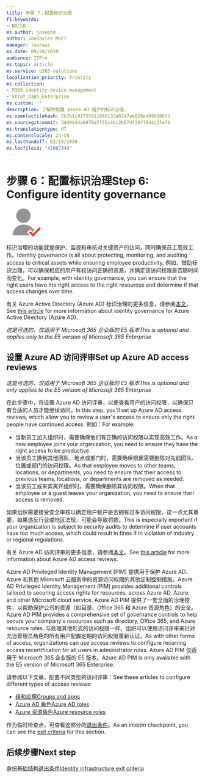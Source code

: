 ```yaml
---
title: 步骤 7：配置标识治理
f1.keywords:
- NOCSH
ms.author: josephd
author: JoeDavies-MSFT
manager: laurawi
ms.date: 09/20/2019
audience: ITPro
ms.topic: article
ms.service: o365-solutions
localization_priority: Priority
ms.collection:
- M365-identity-device-management
- Strat_O365_Enterprise
ms.custom: ''
description: 了解并配置 Azure AD 租户的标识治理。
ms.openlocfilehash: 5b7b1c91735611046133a0247ae028ed090106fd
ms.sourcegitcommit: 3dd9944a6070a7f35c4bc2b57df397f844c3fe79
ms.translationtype: HT
ms.contentlocale: zh-CN
ms.lasthandoff: 02/15/2020
ms.locfileid: "42067349"
---
```

# <a name="step-6-configure-identity-governance"></a><span data-ttu-id="fbd0f-103">步骤 6：配置标识治理</span><span class="sxs-lookup"><span data-stu-id="fbd0f-103">Step 6: Configure identity governance</span></span>

![第 2 阶段 - 标识](../media/deploy-foundation-infrastructure/identity_icon-small.png)

<span data-ttu-id="fbd0f-105">标识治理的功能就是保护、监视和审核对关键资产的访问，同时确保员工高效工作。</span><span class="sxs-lookup"><span data-stu-id="fbd0f-105">Identity governance is all about protecting, monitoring, and auditing access to critical assets while ensuring employee productivity.</span></span> <span data-ttu-id="fbd0f-106">例如，借助标识治理，可以确保相应的用户有权访问正确的资源，并确定该访问权限是否随时间而变化。</span><span class="sxs-lookup"><span data-stu-id="fbd0f-106">For example, with identity governance, you can ensure that the right users have the right access to the right resources and determine if that access changes over time.</span></span>

<span data-ttu-id="fbd0f-107">有关 Azure Active Directory (Azure AD) 标识治理的更多信息，请参阅[本文](https://docs.microsoft.com/azure/active-directory/governance/identity-governance-overview)。</span><span class="sxs-lookup"><span data-stu-id="fbd0f-107">See [this article](https://docs.microsoft.com/azure/active-directory/governance/identity-governance-overview) for more information about identity governance for Azure Active Directory (Azure AD).</span></span>


<span data-ttu-id="fbd0f-108">*这是可选的，仅适用于 Microsoft 365 企业版的 E5 版本*</span><span class="sxs-lookup"><span data-stu-id="fbd0f-108">*This is optional and applies only to the E5 version of Microsoft 365 Enterprise*</span></span>


<a name="identity-access-reviews"></a>
## <a name="set-up-azure-ad-access-reviews"></a><span data-ttu-id="fbd0f-109">设置 Azure AD 访问评审</span><span class="sxs-lookup"><span data-stu-id="fbd0f-109">Set up Azure AD access reviews</span></span>

<span data-ttu-id="fbd0f-110">*这是可选的，仅适用于 Microsoft 365 企业版的 E5 版本*</span><span class="sxs-lookup"><span data-stu-id="fbd0f-110">*This is optional and only applies to the E5 version of Microsoft 365 Enterprise*</span></span>

<span data-ttu-id="fbd0f-111">在此步骤中，将设置 Azure AD 访问评审，以便查看用户的访问权限，以确保只有合适的人员才能继续访问。</span><span class="sxs-lookup"><span data-stu-id="fbd0f-111">In this step, you'll set up Azure AD access reviews, which allow you to review a user's access to ensure only the right people have continued access.</span></span> <span data-ttu-id="fbd0f-112">例如：</span><span class="sxs-lookup"><span data-stu-id="fbd0f-112">For example:</span></span>

- <span data-ttu-id="fbd0f-113">当新员工加入组织时，需要确保他们有正确的访问权限以实现高效工作。</span><span class="sxs-lookup"><span data-stu-id="fbd0f-113">As a new employee joins your organization, you need to ensure they have the right access to be productive.</span></span>
- <span data-ttu-id="fbd0f-114">当该员工换到其他团队、地点或部门时，需要确保根据需要删除对先前团队、位置或部门的访问权限。</span><span class="sxs-lookup"><span data-stu-id="fbd0f-114">As that employee moves to other teams, locations, or departments, you need to ensure that their access to previous teams, locations, or departments are removed as needed.</span></span>
- <span data-ttu-id="fbd0f-115">当该员工或来宾离开组织时，需要确保删除其访问权限。</span><span class="sxs-lookup"><span data-stu-id="fbd0f-115">When that employee or a guest leaves your organization, you need to ensure their access is removed.</span></span>

<span data-ttu-id="fbd0f-116">如果组织需要接受安全审核以确定用户帐户是否拥有过多访问权限，这一点尤其重要，如果违反行业或地区法规，可能会导致罚款。</span><span class="sxs-lookup"><span data-stu-id="fbd0f-116">This is especially important if your organization is subject to security audits to determine if user accounts have too much access, which could result in fines if in violation of industry or regional regulations.</span></span>

<span data-ttu-id="fbd0f-117">有关 Azure AD 访问评审的更多信息，请参阅[本文](https://docs.microsoft.com/azure/active-directory/governance/access-reviews-overview)。</span><span class="sxs-lookup"><span data-stu-id="fbd0f-117">See [this article](https://docs.microsoft.com/azure/active-directory/governance/access-reviews-overview) for more information about Azure AD access reviews.</span></span>

<span data-ttu-id="fbd0f-118">Azure AD Privileged Identity Management (PIM) 提供用于保护 Azure AD、Azure 和其他 Microsoft 云服务中的资源访问权限的其他定制控制措施。</span><span class="sxs-lookup"><span data-stu-id="fbd0f-118">Azure AD Privileged Identity Management (PIM) provides additional controls tailored to securing access rights for resources, across Azure AD, Azure, and other Microsoft cloud service.</span></span> <span data-ttu-id="fbd0f-119">Azure AD PIM 提供了一套全面的治理控件，以帮助保护公司的资源（如目录、Office 365 和 Azure 资源角色）的安全。</span><span class="sxs-lookup"><span data-stu-id="fbd0f-119">Azure AD PIM provides a comprehensive set of governance controls to help secure your company's resources such as directory, Office 365, and Azure resource roles.</span></span> <span data-ttu-id="fbd0f-120">与处理其他形式的访问权限一样，组织可以使用访问评审来针对充当管理员角色的所有用户配置定期的访问权限重新认证。</span><span class="sxs-lookup"><span data-stu-id="fbd0f-120">As with other forms of access, organizations can use access reviews to configure recurring access recertification for all users in administrator roles.</span></span> <span data-ttu-id="fbd0f-121">Azure AD PIM 仅适用于 Microsoft 365 企业版的 E5 版本。</span><span class="sxs-lookup"><span data-stu-id="fbd0f-121">Azure AD PIM is only available with the E5 version of Microsoft 365 Enterprise.</span></span>

<span data-ttu-id="fbd0f-122">请参阅以下文章，配置不同类型的访问评审：</span><span class="sxs-lookup"><span data-stu-id="fbd0f-122">See these articles to configure different types of access reviews:</span></span>

- [<span data-ttu-id="fbd0f-123">组和应用</span><span class="sxs-lookup"><span data-stu-id="fbd0f-123">Groups and apps</span></span>](https://docs.microsoft.com/azure/active-directory/governance/create-access-review)
- [<span data-ttu-id="fbd0f-124">Azure AD 角色</span><span class="sxs-lookup"><span data-stu-id="fbd0f-124">Azure AD roles</span></span>](https://docs.microsoft.com/azure/active-directory/privileged-identity-management/pim-how-to-start-security-review?toc=%2fazure%2factive-directory%2fgovernance%2ftoc.json)
- [<span data-ttu-id="fbd0f-125">Azure 资源角色</span><span class="sxs-lookup"><span data-stu-id="fbd0f-125">Azure resource roles</span></span>](https://docs.microsoft.com/azure/active-directory/privileged-identity-management/pim-resource-roles-start-access-review?toc=%2fazure%2factive-directory%2fgovernance%2ftoc.json)

<span data-ttu-id="fbd0f-126">作为临时检查点，可查看这部分的[退出条件](identity-exit-criteria.md#crit-identity-access-reviews)。</span><span class="sxs-lookup"><span data-stu-id="fbd0f-126">As an interim checkpoint, you can see the [exit criteria](identity-exit-criteria.md#crit-identity-access-reviews) for this section.</span></span>

## <a name="next-step"></a><span data-ttu-id="fbd0f-127">后续步骤</span><span class="sxs-lookup"><span data-stu-id="fbd0f-127">Next step</span></span>

[<span data-ttu-id="fbd0f-128">身份基础结构退出条件</span><span class="sxs-lookup"><span data-stu-id="fbd0f-128">Identity infrastructure exit criteria</span></span>](identity-exit-criteria.md)

